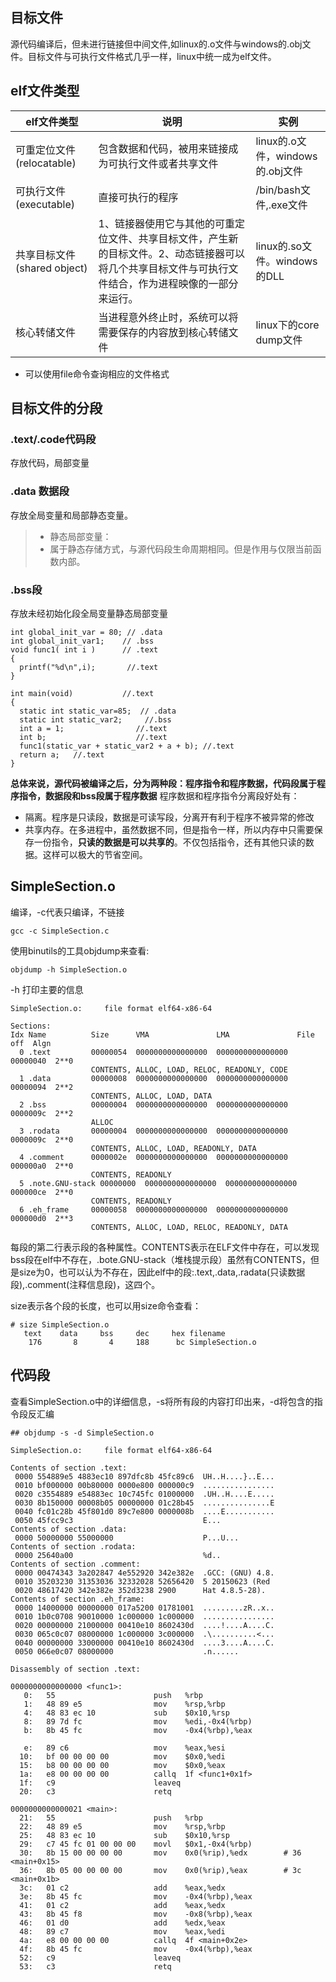 ## 目标文件
源代码编译后，但未进行链接但中间文件,如linux的.o文件与windows的.obj文件。目标文件与可执行文件格式几乎一样，linux中统一成为elf文件。

## elf文件类型
elf文件类型 | 说明 | 实例
---|---|---
可重定位文件(relocatable)|包含数据和代码，被用来链接成为可执行文件或者共享文件|linux的.o文件，windows的.obj文件
可执行文件(executable)| 直接可执行的程序| /bin/bash文件,.exe文件
共享目标文件(shared object)|1、链接器使用它与其他的可重定位文件、共享目标文件，产生新的目标文件。2、动态链接器可以将几个共享目标文件与可执行文件结合，作为进程映像的一部分来运行。| linux的.so文件。windows的DLL
核心转储文件|当进程意外终止时，系统可以将需要保存的内容放到核心转储文件|linux下的core dump文件

- 可以使用file命令查询相应的文件格式

## 目标文件的分段
### .text/.code代码段
存放代码，局部变量
### .data 数据段
存放全局变量和局部静态变量。
> * 静态局部变量：
> * 属于静态存储方式，与源代码段生命周期相同。但是作用与仅限当前函数内部。
### .bss段
存放未经初始化段全局变量静态局部变量

```
int global_init_var = 80; // .data
int global_init_var1;    // .bss
void func1( int i )      // .text
{
  printf("%d\n",i);       //.text
}

int main(void)           //.text
{
  static int static_var=85;  // .data
  static int static_var2;     //.bss
  int a = 1;                //.text
  int b;                    //.text
  func1(static_var + static_var2 + a + b); //.text
  return a;   //.text
}
```
**总体来说，源代码被编译之后，分为两种段：程序指令和程序数据，代码段属于程序指令，数据段和bss段属于程序数据**
程序数据和程序指令分离段好处有：
- 隔离。程序是只读段，数据是可读写段，分离开有利于程序不被异常的修改
- 共享内存。在多进程中，虽然数据不同，但是指令一样，所以内存中只需要保存一份指令，**只读的数据是可以共享的**。不仅包括指令，还有其他只读的数据。这样可以极大的节省空间。 

## SimpleSection.o
编译，-c代表只编译，不链接
```
gcc -c SimpleSection.c
```
使用binutils的工具objdump来查看:
```
objdump -h SimpleSection.o
```
-h 打印主要的信息
```
SimpleSection.o:     file format elf64-x86-64

Sections:
Idx Name          Size      VMA               LMA               File off  Algn
  0 .text         00000054  0000000000000000  0000000000000000  00000040  2**0
                  CONTENTS, ALLOC, LOAD, RELOC, READONLY, CODE
  1 .data         00000008  0000000000000000  0000000000000000  00000094  2**2
                  CONTENTS, ALLOC, LOAD, DATA
  2 .bss          00000004  0000000000000000  0000000000000000  0000009c  2**2
                  ALLOC
  3 .rodata       00000004  0000000000000000  0000000000000000  0000009c  2**0
                  CONTENTS, ALLOC, LOAD, READONLY, DATA
  4 .comment      0000002e  0000000000000000  0000000000000000  000000a0  2**0
                  CONTENTS, READONLY
  5 .note.GNU-stack 00000000  0000000000000000  0000000000000000  000000ce  2**0
                  CONTENTS, READONLY
  6 .eh_frame     00000058  0000000000000000  0000000000000000  000000d0  2**3
                  CONTENTS, ALLOC, LOAD, RELOC, READONLY, DATA
```
每段的第二行表示段的各种属性。CONTENTS表示在ELF文件中存在，可以发现bss段在elf中不存在，.bote.GNU-stack（堆栈提示段）虽然有CONTENTS，但是size为0，也可以认为不存在，因此elf中的段:.text,.data,.radata(只读数据段),.comment(注释信息段)，这四个。

size表示各个段的长度，也可以用size命令查看：
```
# size SimpleSection.o
   text	   data	    bss	    dec	    hex	filename
    176	      8	      4	    188	     bc	SimpleSection.o
```
## 代码段
查看SimpleSection.o中的详细信息，-s将所有段的内容打印出来，-d将包含的指令段反汇编

```
## objdump -s -d SimpleSection.o

SimpleSection.o:     file format elf64-x86-64

Contents of section .text:
 0000 554889e5 4883ec10 897dfc8b 45fc89c6  UH..H....}..E...
 0010 bf000000 00b80000 0000e800 000000c9  ................
 0020 c3554889 e54883ec 10c745fc 01000000  .UH..H....E.....
 0030 8b150000 00008b05 00000000 01c28b45  ...............E
 0040 fc01c28b 45f801d0 89c7e800 0000008b  ....E...........
 0050 45fcc9c3                             E...
Contents of section .data:
 0000 50000000 55000000                    P...U...
Contents of section .rodata:
 0000 25640a00                             %d..
Contents of section .comment:
 0000 00474343 3a202847 4e552920 342e382e  .GCC: (GNU) 4.8.
 0010 35203230 31353036 32332028 52656420  5 20150623 (Red
 0020 48617420 342e382e 352d3238 2900      Hat 4.8.5-28).
Contents of section .eh_frame:
 0000 14000000 00000000 017a5200 01781001  .........zR..x..
 0010 1b0c0708 90010000 1c000000 1c000000  ................
 0020 00000000 21000000 00410e10 8602430d  ....!....A....C.
 0030 065c0c07 08000000 1c000000 3c000000  .\..........<...
 0040 00000000 33000000 00410e10 8602430d  ....3....A....C.
 0050 066e0c07 08000000                    .n......

Disassembly of section .text:

0000000000000000 <func1>:
   0:	55                   	push   %rbp
   1:	48 89 e5             	mov    %rsp,%rbp
   4:	48 83 ec 10          	sub    $0x10,%rsp
   8:	89 7d fc             	mov    %edi,-0x4(%rbp)
   b:	8b 45 fc             	mov    -0x4(%rbp),%eax

   e:	89 c6                	mov    %eax,%esi
  10:	bf 00 00 00 00       	mov    $0x0,%edi
  15:	b8 00 00 00 00       	mov    $0x0,%eax
  1a:	e8 00 00 00 00       	callq  1f <func1+0x1f>
  1f:	c9                   	leaveq
  20:	c3                   	retq

0000000000000021 <main>:
  21:	55                   	push   %rbp
  22:	48 89 e5             	mov    %rsp,%rbp
  25:	48 83 ec 10          	sub    $0x10,%rsp
  29:	c7 45 fc 01 00 00 00 	movl   $0x1,-0x4(%rbp)
  30:	8b 15 00 00 00 00    	mov    0x0(%rip),%edx        # 36 <main+0x15>
  36:	8b 05 00 00 00 00    	mov    0x0(%rip),%eax        # 3c <main+0x1b>
  3c:	01 c2                	add    %eax,%edx
  3e:	8b 45 fc             	mov    -0x4(%rbp),%eax
  41:	01 c2                	add    %eax,%edx
  43:	8b 45 f8             	mov    -0x8(%rbp),%eax
  46:	01 d0                	add    %edx,%eax
  48:	89 c7                	mov    %eax,%edi
  4a:	e8 00 00 00 00       	callq  4f <main+0x2e>
  4f:	8b 45 fc             	mov    -0x4(%rbp),%eax
  52:	c9                   	leaveq
  53:	c3                   	retq
```

